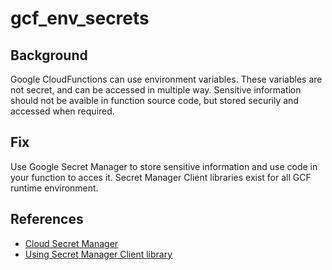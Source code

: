 # gcf_env_secrets

## Background

Google CloudFunctions can use environment variables.
These variables are not secret, and can be accessed in multiple way.
Sensitive information should not be avaible in function source code, but stored securily and accessed when required.

## Fix

Use Google Secret Manager to store sensitive information and use code in your function to acces it. Secret Manager Client libraries exist for all GCF runtime environment.

## References

- [Cloud Secret Manager](https://cloud.google.com/secret-manager/docs)
- [Using Secret Manager Client library](https://cloud.google.com/secret-manager/docs/reference/libraries#using_the_client_library)
